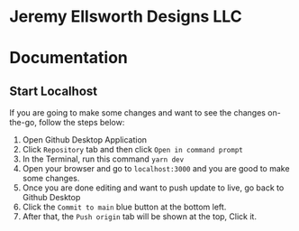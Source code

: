 # Jeremy Ellsworth Designs LLC

# Documentation

## Start Localhost

If you are going to make some changes and want to see the changes on-the-go, follow the steps below:

1. Open Github Desktop Application
2. Click `Repository` tab and then click `Open in command prompt`
3. In the Terminal, run this command `yarn dev`
4. Open your browser and go to `localhost:3000` and you are good to make some changes.
5. Once you are done editing and want to push update to live, go back to Github Desktop
6. Click the `Commit to main` blue button at the bottom left.
7. After that, the `Push origin` tab will be shown at the top, Click it.
